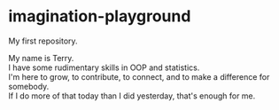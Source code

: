 # imagination-playground
My first repository.

My name is Terry.  
I have some rudimentary skills in OOP and statistics.  
I'm here to grow, to contribute, to connect, and to make a difference for somebody.  
If I do more of that today than I did yesterday, that's enough for me.
